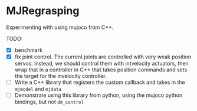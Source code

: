 # MJRegrasping

Experimenting with using mujoco from C++.

TODO:

- [x] benchmark
- [x] fix joint control. The current joints are controlled with very weak position servos. Instead, we should control them with intvelocity actuators, then wrap that in a controller in C++ that takes position commands and sets the target for the invelocity controller.
- [ ] Write a C++ library that registers the custom callback and takes in the `mjmodel` and `mjdata`
- [ ] Demonstrate using this library from python, using the mujoco python bindings, but not `dm_control`
